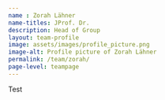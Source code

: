 ```yaml
---
name : Zorah Lähner
name-titles: JProf. Dr.
description: Head of Group
layout: team-profile
image: assets/images/profile_picture.png
image-alt: Profile picture of Zorah Lähner
permalink: /team/zorah/
page-level: teampage
---
```

 
Test
